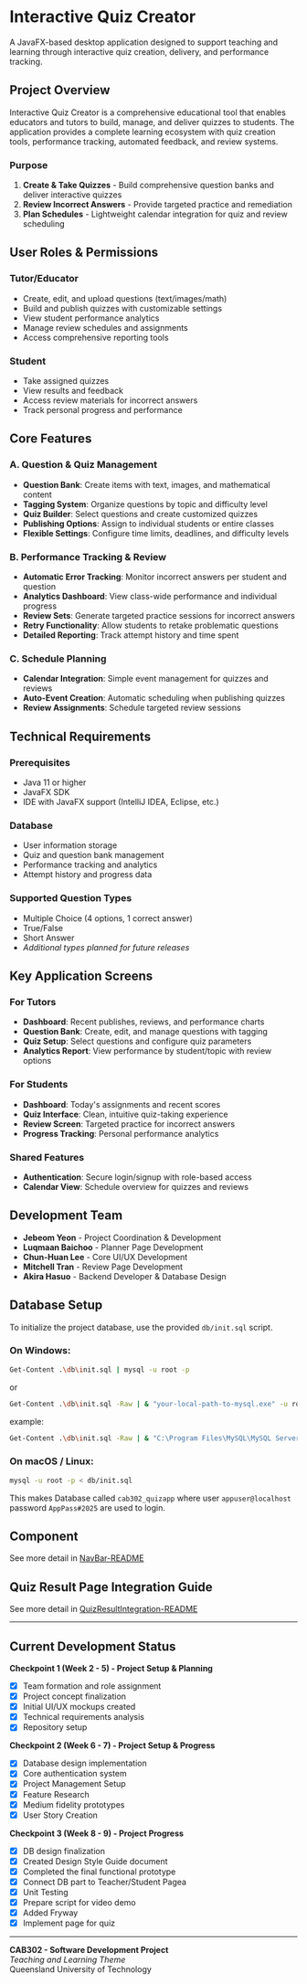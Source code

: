 # Interactive Quiz Creator

A JavaFX-based desktop application designed to support teaching and learning through interactive quiz creation, delivery, and performance tracking.

## Project Overview

Interactive Quiz Creator is a comprehensive educational tool that enables educators and tutors to build, manage, and deliver quizzes to students. The application provides a complete learning ecosystem with quiz creation tools, performance tracking, automated feedback, and review systems.

### Purpose

1. **Create & Take Quizzes** - Build comprehensive question banks and deliver interactive quizzes
2. **Review Incorrect Answers** - Provide targeted practice and remediation
3. **Plan Schedules** - Lightweight calendar integration for quiz and review scheduling

## User Roles & Permissions

### **Tutor/Educator**
- Create, edit, and upload questions (text/images/math)
- Build and publish quizzes with customizable settings
- View student performance analytics
- Manage review schedules and assignments
- Access comprehensive reporting tools

### **Student**
- Take assigned quizzes
- View results and feedback
- Access review materials for incorrect answers
- Track personal progress and performance

## Core Features

### A. Question & Quiz Management
- **Question Bank**: Create items with text, images, and mathematical content
- **Tagging System**: Organize questions by topic and difficulty level
- **Quiz Builder**: Select questions and create customized quizzes
- **Publishing Options**: Assign to individual students or entire classes
- **Flexible Settings**: Configure time limits, deadlines, and difficulty levels

### B. Performance Tracking & Review
- **Automatic Error Tracking**: Monitor incorrect answers per student and question
- **Analytics Dashboard**: View class-wide performance and individual progress
- **Review Sets**: Generate targeted practice sessions for incorrect answers
- **Retry Functionality**: Allow students to retake problematic questions
- **Detailed Reporting**: Track attempt history and time spent

### C. Schedule Planning
- **Calendar Integration**: Simple event management for quizzes and reviews
- **Auto-Event Creation**: Automatic scheduling when publishing quizzes
- **Review Assignments**: Schedule targeted review sessions

## Technical Requirements

### Prerequisites
- Java 11 or higher
- JavaFX SDK
- IDE with JavaFX support (IntelliJ IDEA, Eclipse, etc.)

### Database
- User information storage
- Quiz and question bank management
- Performance tracking and analytics
- Attempt history and progress data

### Supported Question Types
- Multiple Choice (4 options, 1 correct answer)
- True/False
- Short Answer
- *Additional types planned for future releases*

## Key Application Screens

### For Tutors
- **Dashboard**: Recent publishes, reviews, and performance charts
- **Question Bank**: Create, edit, and manage questions with tagging
- **Quiz Setup**: Select questions and configure quiz parameters
- **Analytics Report**: View performance by student/topic with review options

### For Students
- **Dashboard**: Today's assignments and recent scores
- **Quiz Interface**: Clean, intuitive quiz-taking experience
- **Review Screen**: Targeted practice for incorrect answers
- **Progress Tracking**: Personal performance analytics

### Shared Features
- **Authentication**: Secure login/signup with role-based access
- **Calendar View**: Schedule overview for quizzes and reviews

## Development Team

- **Jebeom Yeon** - Project Coordination & Development
- **Luqmaan Baichoo** - Planner Page Development
- **Chun-Huan Lee** - Core UI/UX Development
- **Mitchell Tran** - Review Page Development
- **Akira Hasuo** - Backend Developer & Database Design

## Database Setup

To initialize the project database, use the provided `db/init.sql` script.

### On Windows:
  ```bash
  Get-Content .\db\init.sql | mysql -u root -p
  ```
  or
  ```bash
  Get-Content .\db\init.sql -Raw | & "your-local-path-to-mysql.exe" -u root -p
  ```
  example:
  ```bash
  Get-Content .\db\init.sql -Raw | & "C:\Program Files\MySQL\MySQL Server 8.0\bin\mysql.exe" -u root -p
  ```

### On macOS / Linux:
  ```bash
  mysql -u root -p < db/init.sql
  ```

This makes Database called ```cab302_quizapp``` where user ```appuser@localhost``` password ```AppPass#2025``` are used to login.

## Component

See more detail in [NavBar-README](docs/NavBar-README.md)

## Quiz Result Page Integration Guide

See more detail in [QuizResultIntegration-README](docs/QuizResultIntegration-README.md)

---

## Current Development Status

**Checkpoint 1 (Week 2 - 5) - Project Setup & Planning**
- [x] Team formation and role assignment
- [x] Project concept finalization
- [x] Initial UI/UX mockups created
- [x] Technical requirements analysis
- [x] Repository setup

**Checkpoint 2 (Week 6 - 7) - Project Setup & Progress**
- [x] Database design implementation
- [x] Core authentication system
- [x] Project Management Setup
- [X] Feature Research
- [X] Medium fidelity prototypes
- [X] User Story Creation

**Checkpoint 3 (Week 8 - 9) - Project Progress**
- [x] DB design finalization
- [x] Created Design Style Guide document
- [x] Completed the final functional prototype
- [x] Connect DB part to Teacher/Student Pagea
- [x] Unit Testing
- [x] Prepare script for video demo
- [x] Added Fryway
- [x] Implement page for quiz

---

**CAB302 - Software Development Project**  
*Teaching and Learning Theme*  
Queensland University of Technology
